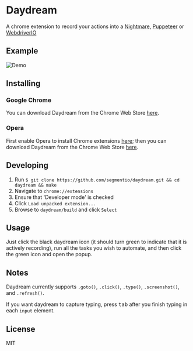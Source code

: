 # Daydream

A chrome extension to record your actions into a [Nightmare](https://github.com/segmentio/nightmare),
[Puppeteer](https://github.com/GoogleChrome/puppeteer) or [WebdriverIO](https://github.com/webdriverio/webdriverio)

## Example

![Demo](https://cldup.com/jSPoteXKJS.png)

## Installing

### Google Chrome

You can download Daydream from the Chrome Web Store [here](https://chrome.google.com/webstore/detail/daydream/oajnmbophdhdobfpalhkfgahchpcoali).

### Opera

First enable Opera to install Chrome extensions [here](https://addons.opera.com/extensions/details/download-chrome-extension-9/); then you can download Daydream from the Chrome Web Store [here](https://chrome.google.com/webstore/detail/daydream/oajnmbophdhdobfpalhkfgahchpcoali).

## Developing

1. Run `$ git clone https://github.com/segmentio/daydream.git && cd daydream && make`
2. Navigate to `chrome://extensions`
3. Ensure that 'Developer mode' is checked
4. Click `Load unpacked extension...`
5. Browse to `daydream/build` and click `Select`

## Usage

Just click the black daydream icon (it should turn green to indicate that it is actively recording), run all the tasks you wish to automate, and then click the green icon and open the popup.

## Notes

Daydream currently supports `.goto()`, `.click()`, `.type()`, `.screenshot()`, and `.refresh()`.

If you want daydream to capture typing, press <kbd>tab</kbd> after you finish typing in each `input` element.

## License

MIT
